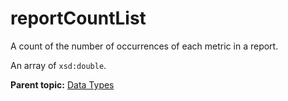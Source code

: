 # reportCountList

A count of the number of occurrences of each metric in a report.

An array of `xsd:double`.

**Parent topic:** [Data Types](../data_types/c_data_types.md)

